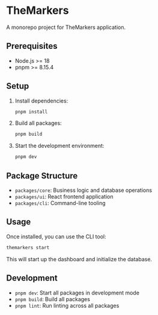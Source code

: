 # TheMarkers

A monorepo project for TheMarkers application.

## Prerequisites

- Node.js >= 18
- pnpm >= 8.15.4

## Setup

1. Install dependencies:
   ```bash
   pnpm install
   ```

2. Build all packages:
   ```bash
   pnpm build
   ```

3. Start the development environment:
   ```bash
   pnpm dev
   ```

## Package Structure

- `packages/core`: Business logic and database operations
- `packages/ui`: React frontend application
- `packages/cli`: Command-line tooling

## Usage

Once installed, you can use the CLI tool:

```bash
themarkers start
```

This will start up the dashboard and initialize the database.

## Development

- `pnpm dev`: Start all packages in development mode
- `pnpm build`: Build all packages
- `pnpm lint`: Run linting across all packages 